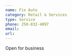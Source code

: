 ```yaml
---
name: Fix Auto
category: Retail & Services
type: Service
phone: 250-832-4097
email: 
url: 
---
```


Open for business